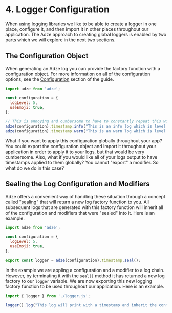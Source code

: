 # 4. Logger Configuration

When using logging libraries we like to be able to create a logger in one place, configure it, and then import it in other places throughout our application. The Adze approach to creating global loggers is enabled by two parts which we will explore in the next two sections.

## The Configuration Object

When generating an Adze log you can provide the factory function with a configuration object. For more information on all of the configuration options, see the [Configuration](../config) section of the guide.

```javascript
import adze from 'adze';

const configuration = {
  logLevel: 5,
  useEmoji: true,
};

// This is annoying and cumbersome to have to constantly repeat this with your logs
adze(configuration).timestamp.info("This is an info log which is level 3 with emoji's enabled.");
adze(configuration).timestamp.warn("This is an warn log which is level 2 with emoji's enabled.");
```

What if you want to apply this configuration globally throughout your app? You could export the configuration object and import it throughout your application in order to apply it to your logs, but that would be very cumbersome. Also, what if you would like all of your logs output to have timestamps applied to them globally? You cannot "export" a modifier. So what do we do in this case?

## Sealing the Log Configuration and Modifiers

Adze offers a convenient way of handling these situation through a concept called ["sealing"](../guide/factories.md#seal) that will return a new log factory function to you. All subsequent logs that are generated with this factory function will inherit all of the configuration and modifiers that were "sealed" into it. Here is an example.

```javascript
import adze from 'adze';

const configuration = {
  logLevel: 5,
  useEmoji: true,
};

export const logger = adze(configuration).timestamp.seal();
```

In the example we are appling a configuration and a modifier to a log chain. However, by terminating it with the `seal()` method it has returned a new log factory to our `logger` variable. We are now exporting this new logging factory function to be used throughout our application. Here is an example.

```javascript
import { logger } from './logger.js';

logger().log("This log will print with a timestamp and inherit the configuration from its parent.");
```
